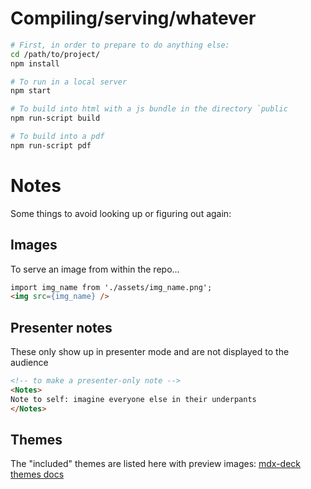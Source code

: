 # Compiling/serving/whatever

```sh
# First, in order to prepare to do anything else:
cd /path/to/project/
npm install
```

```sh
# To run in a local server
npm start
```

```sh
# To build into html with a js bundle in the directory `public
npm run-script build
```

```sh
# To build into a pdf
npm run-script pdf
```

# Notes

Some things to avoid looking up or figuring out again:

## Images

To serve an image from within the repo...

```markdown
import img_name from './assets/img_name.png';
<img src={img_name} />

```
## Presenter notes

These only show up in presenter mode and are not displayed to the audience

```markdown
<!-- to make a presenter-only note -->
<Notes>
Note to self: imagine everyone else in their underpants
</Notes>
```

## Themes

The "included" themes are listed here with preview images: [mdx-deck themes docs](https://github.com/jxnblk/mdx-deck/blob/master/docs/themes.md)
